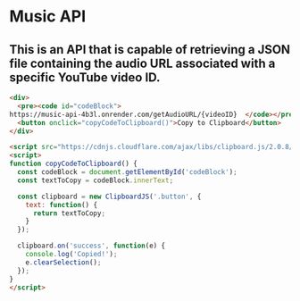 # Music API
## This is an API that is capable of retrieving a JSON file containing the audio URL associated with a specific YouTube video ID.

```html
<div>
  <pre><code id="codeBlock">  
https://music-api-4b3l.onrender.com/getAudioURL/{videoID}  </code></pre>
  <button onclick="copyCodeToClipboard()">Copy to Clipboard</button>
</div>

<script src="https://cdnjs.cloudflare.com/ajax/libs/clipboard.js/2.0.8/clipboard.min.js"></script>
<script>
function copyCodeToClipboard() {
  const codeBlock = document.getElementById('codeBlock');
  const textToCopy = codeBlock.innerText;

  const clipboard = new ClipboardJS('.button', {
    text: function() {
      return textToCopy;
    }
  });

  clipboard.on('success', function(e) {
    console.log('Copied!');
    e.clearSelection();
  });
}
</script>

```

